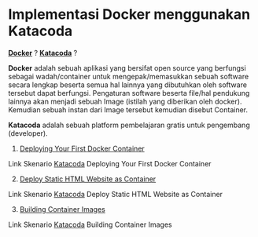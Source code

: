
# Implementasi Docker menggunakan Katacoda

[**Docker**](https://www.docker.com/) ? [**Katacoda**]( https://www.katacoda.com/) ?

**Docker** adalah sebuah aplikasi yang bersifat open source yang berfungsi sebagai wadah/container untuk mengepak/memasukkan sebuah software secara lengkap beserta semua hal lainnya yang dibutuhkan oleh software tersebut dapat berfungsi. Pengaturan software beserta file/hal pendukung lainnya akan menjadi sebuah Image (istilah yang diberikan oleh docker). Kemudian sebuah instan dari Image tersebut kemudian disebut Container.

**Katacoda** adalah sebuah platform pembelajaran gratis untuk pengembang (developer).

1. [Deploying Your First Docker Container](deploying-docker-container.md)

Link Skenario [Katacoda](https://www.katacoda.com/courses/docker/deploying-first-container) Deploying Your First Docker Container

2. [Deploy Static HTML Website as Container](deploy-static-html.md)

Link Skenario [Katacoda](https://www.katacoda.com/courses/docker/create-nginx-static-web-server) Deploy Static HTML Website as Container

3. [Building Container Images](build-container.md)

Link Skenario [Katacoda](https://www.katacoda.com/courses/docker/2) Building Container Images 


